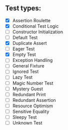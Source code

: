 ## Test types:
- [x] Assertion Roulette
- [x] Conditional Test Logic
- [ ] Constructor Initialization
- [ ] Default Test
- [x] Duplicate Assert
- [ ] Eager Test
- [x] Empty Test
- [ ] Exception Handling
- [ ] General Fixture
- [ ] Ignored Test
- [ ] Lazy Test
- [ ] Magic Number Test
- [ ] Mystery Guest
- [ ] Redundant Print
- [ ] Redundant Assertion
- [ ] Resource Optimism
- [ ] Sensitive Equality
- [ ] Sleepy Test
- [ ] Unknown Test
